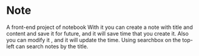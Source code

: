 # Note
A front-end project of notebook
With it you can create a note with title and content and save it for future, and it will save time that you create it.
Also you can modify it , and it will update the time.
Using searchbox on the top-left can search notes by the title.
